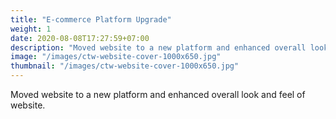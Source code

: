```yaml
---
title: "E-commerce Platform Upgrade"
weight: 1
date: 2020-08-08T17:27:59+07:00
description: "Moved website to a new platform and enhanced overall look and feel of website."
image: "/images/ctw-website-cover-1000x650.jpg"
thumbnail: "/images/ctw-website-cover-1000x650.jpg"
---
```


Moved website to a new platform and enhanced overall look and feel of website.